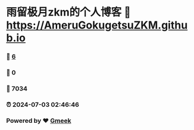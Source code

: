 # 雨留极月zkm的个人博客 :link: https://AmeruGokugetsuZKM.github.io 
### :page_facing_up: [6](https://AmeruGokugetsuZKM.github.io/tag.html) 
### :speech_balloon: 0 
### :hibiscus: 7034 
### :alarm_clock: 2024-07-03 02:46:46 
### Powered by :heart: [Gmeek](https://github.com/Meekdai/Gmeek)
